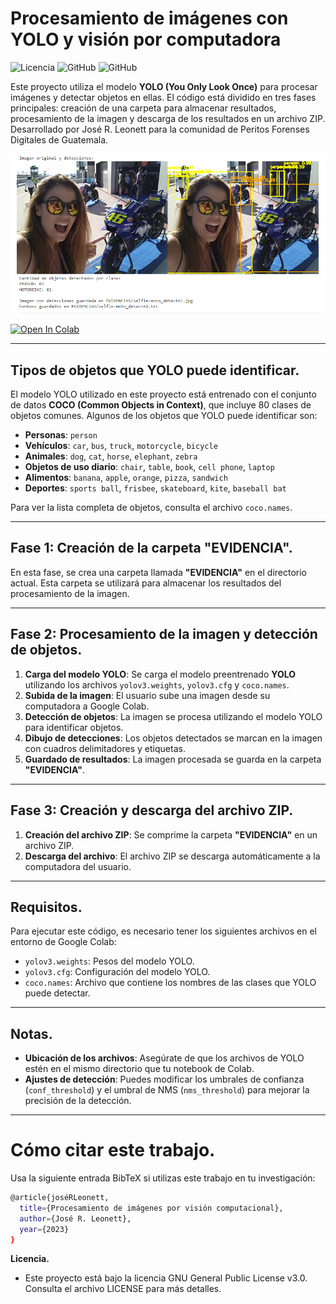 # Procesamiento de imágenes con YOLO y visión por computadora
![Licencia](https://img.shields.io/badge/Licencia-GNU%20GPL%20v3-blue)
![GitHub](https://img.shields.io/badge/Python-3.8%2B-green)
![GitHub](https://img.shields.io/badge/Estado-Activo-brightgreen)

Este proyecto utiliza el modelo **YOLO (You Only Look Once)** para procesar imágenes y detectar objetos en ellas. El código está dividido en tres fases principales: creación de una carpeta para almacenar resultados, procesamiento de la imagen y descarga de los resultados en un archivo ZIP. Desarrollado por José R. Leonett para la comunidad de Peritos Forenses Digitales de Guatemala.

![image](https://github.com/jrleonett/Deteccion-Objetos-con-Vision-Computacional/blob/main/vision-computadora.png)

[![Open In Colab](https://colab.research.google.com/assets/colab-badge.svg)](https://colab.research.google.com/github/jrleonett/visioncomputacional/blob/main/visioncomputacional.ipynb)

---

## Tipos de objetos que YOLO puede identificar.
El modelo YOLO utilizado en este proyecto está entrenado con el conjunto de datos **COCO (Common Objects in Context)**, que incluye 80 clases de objetos comunes. Algunos de los objetos que YOLO puede identificar son:

- **Personas**: `person`
- **Vehículos**: `car`, `bus`, `truck`, `motorcycle`, `bicycle`
- **Animales**: `dog`, `cat`, `horse`, `elephant`, `zebra`
- **Objetos de uso diario**: `chair`, `table`, `book`, `cell phone`, `laptop`
- **Alimentos**: `banana`, `apple`, `orange`, `pizza`, `sandwich`
- **Deportes**: `sports ball`, `frisbee`, `skateboard`, `kite`, `baseball bat`

Para ver la lista completa de objetos, consulta el archivo `coco.names`.

---

## Fase 1: Creación de la carpeta "EVIDENCIA".
En esta fase, se crea una carpeta llamada **"EVIDENCIA"** en el directorio actual. Esta carpeta se utilizará para almacenar los resultados del procesamiento de la imagen.

---

## Fase 2: Procesamiento de la imagen y detección de objetos.
1. **Carga del modelo YOLO**: Se carga el modelo preentrenado **YOLO** utilizando los archivos `yolov3.weights`, `yolov3.cfg` y `coco.names`.
2. **Subida de la imagen**: El usuario sube una imagen desde su computadora a Google Colab.
3. **Detección de objetos**: La imagen se procesa utilizando el modelo YOLO para identificar objetos.
4. **Dibujo de detecciones**: Los objetos detectados se marcan en la imagen con cuadros delimitadores y etiquetas.
5. **Guardado de resultados**: La imagen procesada se guarda en la carpeta **"EVIDENCIA"**.

---

## Fase 3: Creación y descarga del archivo ZIP.
1. **Creación del archivo ZIP**: Se comprime la carpeta **"EVIDENCIA"** en un archivo ZIP.
2. **Descarga del archivo**: El archivo ZIP se descarga automáticamente a la computadora del usuario.

---

## Requisitos.
Para ejecutar este código, es necesario tener los siguientes archivos en el entorno de Google Colab:
- `yolov3.weights`: Pesos del modelo YOLO.
- `yolov3.cfg`: Configuración del modelo YOLO.
- `coco.names`: Archivo que contiene los nombres de las clases que YOLO puede detectar.

---

## Notas.
- **Ubicación de los archivos**: Asegúrate de que los archivos de YOLO estén en el mismo directorio que tu notebook de Colab.
- **Ajustes de detección**: Puedes modificar los umbrales de confianza (`conf_threshold`) y el umbral de NMS (`nms_threshold`) para mejorar la precisión de la detección.

---

# Cómo citar este trabajo.
Usa la siguiente entrada BibTeX si utilizas este trabajo en tu investigación:
```bash
@article{joséRLeonett,
  title={Procesamiento de imágenes por visión computacional},
  author={José R. Leonett},
  year={2023}
}
```

**Licencia.**
- Este proyecto está bajo la licencia GNU General Public License v3.0. Consulta el archivo LICENSE para más detalles.


